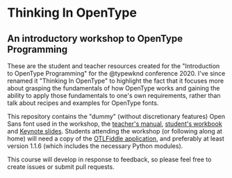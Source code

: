 # Thinking In OpenType

## An introductory workshop to OpenType Programming

These are the student and teacher resources created for the
"Introduction to OpenType Programming" for the @typewknd conference
2020. I've since renamed it "Thinking In OpenType" to highlight the
fact that it focuses more about grasping the fundamentals of how
OpenType works and gaining the ability to apply those fundamentals to
one's own requirements, rather than talk about recipes and examples
for OpenType fonts.

This repository contains the "dummy" (without discretionary features)
Open Sans font used in the workshop, the [teacher's
manual](./manual.md), [student's workbook](./workbook.pdf) and
[Keynote slides](./OT%20Programming%20Workshop.key). Students attending
the workshop (or following along at home) will need a copy of the
[OTLFiddle application](https://github.com/simoncozens/otlfiddle/releases),
and preferably at least version 1.1.6 (which includes the necessary
Python modules).

This course will develop in response to feedback, so please feel free
to create issues or submit pull requests.
